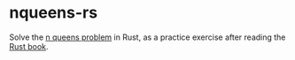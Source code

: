 # nqueens-rs

Solve the
[n queens problem](https://en.wikipedia.org/wiki/Eight_queens_puzzle)
in Rust, as a practice exercise after reading the
[Rust book](https://doc.rust-lang.org/book/).

